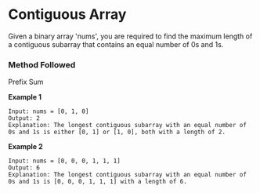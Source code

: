 # Contiguous Array

Given a binary array 'nums', you are required to find the maximum length of a contiguous subarray that contains an equal number of 0s and 1s.

### Method Followed
Prefix Sum

**Example 1**
```
Input: nums = [0, 1, 0]
Output: 2
Explanation: The longest contiguous subarray with an equal number of 0s and 1s is either [0, 1] or [1, 0], both with a length of 2.
```
**Example 2**
```
Input: nums = [0, 0, 0, 1, 1, 1]
Output: 6
Explanation: The longest contiguous subarray with an equal number of 0s and 1s is [0, 0, 0, 1, 1, 1] with a length of 6.
```